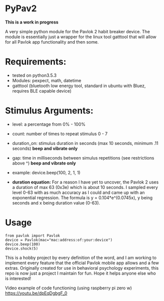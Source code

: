 # PyPav2

**This is a work in progress** 

A very simple python module for the Pavlok 2 habit breaker device.
The module is essentially just a wrapper for the linux tool gatttool that will allow for all Pavlok app functionality and then some.

# Requirements:
- tested on python3.5.3
- Modules: pexpect, math, datetime
- gatttool (bluetooth low energy tool, standard in ubuntu with Bluez, requires BLE capable device)

# Stimulus Arguments:
- level: a percentage from 0% - 100%
- count: number of times to repeat stimulus 0 - 7
- duration_on: stimulus duration in seconds (max 10 seconds, minimum .11 seconds) **beep and vibrate only**
- gap: time in milliseconds between simulus repetitions (see restrictions above ^) **beep and vibrate only**
- example: device.beep(100, 2, 1, 1)

- **duration equation:**
For a reason I have yet to uncover, the Pavlok 2 uses a duration of max 63 (0x3e) which is about 10 seconds. I sampled every level 0-63 with as much accuracy as I could and came up with an exponential regression. The formula is y = 0.104*e^(0.0745x), y being seconds and x being duration value (0-63).

# Usage
    from pavlok import Pavlok
    device = Pavlok(mac="mac:address:of:your:device")
    device.beep(100)
    device.shock(5)

This is a hobby project by every definition of the word, and I am working to implement every feature that the official Pavlok mobile app allows and a few extras.
Originally created for use in behavioral psychology experiments, this repo is now just a project I maintain for fun. Hope it helps anyone else who is interested! 

Video example of code functioning (using raspberry pi zero w)
https://youtu.be/dpEqDgbgF_0
